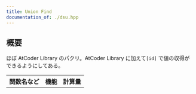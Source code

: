 ```yaml
---
title: Union Find
documentation_of: ./dsu.hpp
---
```


## 概要
ほぼ AtCoder Library のパクリ。AtCoder Library に加えて`[id]` で値の収得ができるようにしてある。

<table>
    <tr>
      <th>関数名など</th><th>機能</th><th>計算量</th>
    </tr>
</table>
